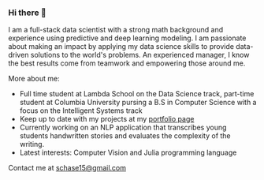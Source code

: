 ### Hi there 👋

I am a full-stack data scientist with a strong math background and experience using predictive and deep learning modeling. I am passionate about making an impact by applying my data science skills to provide data-driven solutions to the world's problems. An experienced manager, I know the best results come from teamwork and empowering those around me.

More about me:

- Full time student at Lambda School on the Data Science track, part-time student at Columbia University pursing a B.S in Computer Science with a focus on the Intelligent Systems track
- Keep up to date with my projects at my [portfolio page](http://steventchase.com)
- Currently working on an NLP application that transcribes young students handwritten stories and evaluates the complexity of the writing.
- Latest interests: Computer Vision and Julia programming language

Contact me at schase15@gmail.com
